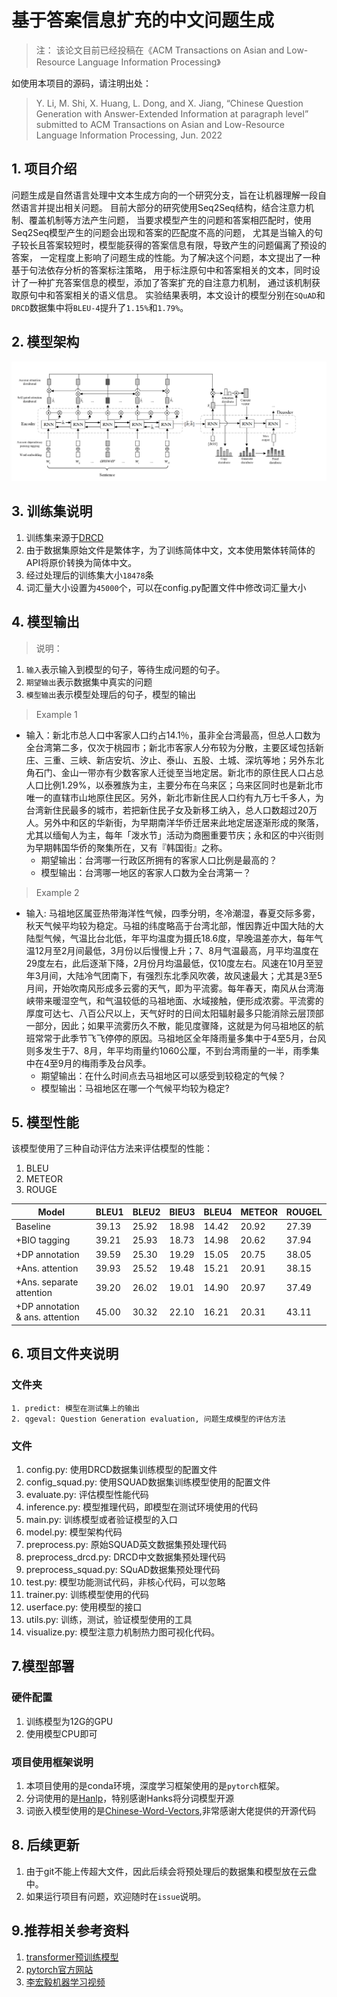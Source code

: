 # 基于答案信息扩充的中文问题生成
> 注： 该论文目前已经投稿在《ACM Transactions on Asian and Low-Resource Language Information Processing》

如使用本项目的源码，请注明出处：
> Y. Li, M. Shi, X. Huang, L. Dong, and X. Jiang, “Chinese Question Generation with Answer-Extended Information at paragraph level” submitted to ACM Transactions on Asian and Low-Resource Language Information Processing, Jun. 2022
## 1. 项目介绍
  问题生成是自然语言处理中文本生成方向的一个研究分支，旨在让机器理解一段自然语言并提出相关问题。
  目前大部分的研究使用Seq2Seq结构，结合注意力机制、覆盖机制等方法产生问题，
  当要求模型产生的问题和答案相匹配时，使用Seq2Seq模型产生的问题会出现和答案的匹配度不高的问题，
  尤其是当输入的句子较长且答案较短时，模型能获得的答案信息有限，导致产生的问题偏离了预设的答案，
  一定程度上影响了问题生成的性能。为了解决这个问题，本文提出了一种基于句法依存分析的答案标注策略，
  用于标注原句中和答案相关的文本，同时设计了一种扩充答案信息的模型，添加了答案扩充的自注意力机制，
  通过该机制获取原句中和答案相关的语义信息。
  实验结果表明，本文设计的模型分别在`SQuAD`和`DRCD`数据集中将`BLEU-4`提升了`1.15%`和`1.79%`。
## 2. 模型架构
![img.png](./asset/img.png)

## 3. 训练集说明
1. 训练集来源于[DRCD](https://arxiv.org/abs/1806.00920)
2. 由于数据集原始文件是繁体字，为了训练简体中文，文本使用繁体转简体的API将原价转换为简体中文。
3. 经过处理后的训练集大小`18478`条
4. 词汇量大小设置为`45000`个，可以在config.py配置文件中修改词汇量大小
## 4. 模型输出
> 说明：
1. `输入`表示输入到模型的句子，等待生成问题的句子。
2. `期望输出`表示数据集中真实的问题
3. `模型输出`表示模型处理后的句子，模型的输出
> Example 1
- 输入：新北市总人口中客家人口约占14.1％，虽非全台湾最高，但总人口数为全台湾第二多，仅次于桃园市；新北市客家人分布较为分散，主要区域包括新庄、三重、三峡、新店安坑、汐止、泰山、五股、土城、深坑等地；另外东北角石门、金山一带亦有少数客家人迁徙至当地定居。新北市的原住民人口占总人口比例1.29%，以泰雅族为主，主要分布在乌来区；乌来区同时也是新北市唯一的直辖市山地原住民区。另外，新北市新住民人口约有九万七千多人，为台湾新住民最多的城市，若把新住民子女及新移工纳入，总人口数超过20万人。另外中和区的华新街，为早期南洋华侨迁居来此地定居逐渐形成的聚落，尤其以缅甸人为主，每年「泼水节」活动为商圈重要节庆；永和区的中兴街则为早期韩国华侨的聚集所在，又有『韩国街』之称。
  - 期望输出：台湾哪一行政区所拥有的客家人口比例是最高的？
  - 模型输出：台湾哪一地区的客家人口数为全台湾第一？
> Example 2
- 输入: 马祖地区属亚热带海洋性气候，四季分明，冬冷潮湿，春夏交际多雾，秋天气候平均较为稳定。马祖的纬度略高于台湾北部，惟因靠近中国大陆的大陆型气候，气温比台北低，年平均温度为摄氏18.6度，早晚温差亦大，每年气温12月至2月间最低，3月份以后慢慢上升；7、8月气温最高，月平均温度在29度左右，此后逐渐下降，2月份月均温最低，仅10度左右。风速在10月至翌年3月间，大陆冷气团南下，有强烈东北季风吹袭，故风速最大；尤其是3至5月间，开始吹南风形成多云雾的天气，即为平流雾。每年春天，南风从台湾海峡带来暖湿空气，和气温较低的马祖地面、水域接触，便形成浓雾。平流雾的厚度可达七、八百公尺以上，天气好时的日间太阳辐射最多只能消除云层顶部一部分，因此；如果平流雾历久不散，能见度骤降，这就是为何马祖地区的航班常常于此季节飞飞停停的原因。马祖地区全年降雨量多集中于4至5月，台风则多发生于7、8月，年平均雨量约1060公厘，不到台湾雨量的一半，雨季集中在4至9月的梅雨季及台风季。
  - 期望输出：在什么时间点去马祖地区可以感受到较稳定的气候？
  - 模型输出：马祖地区在哪一个气候平均较为稳定?
## 5. 模型性能
该模型使用了三种自动评估方法来评估模型的性能：
1. BLEU
2. METEOR
3. ROUGE

|Model| BLEU1|BLEU2 |BlEU3|BLEU4|METEOR| ROUGEL|
|------|------|------|------|------|------|------|
|Baseline|39.13|25.92|18.98|14.42|20.92|27.39|
|+BIO tagging|39.21|25.93|18.73|14.98|20.62|37.94|
|+DP annotation|39.59|25.30|19.29|15.05|20.75|38.05|
|+Ans. attention|39.93|25.52|19.48|15.21|20.91|38.15|
|+Ans. separate attention|39.20|26.02|19.01|14.90|20.97|37.49|
|+DP annotation & ans. attention|45.00|30.32|22.10|16.21|20.31|43.11|
## 6. 项目文件夹说明
  ### 文件夹
    1. predict: 模型在测试集上的输出
    2. qgeval: Question Generation evaluation, 问题生成模型的评估方法
  ### 文件
  1. config.py: 使用DRCD数据集训练模型的配置文件
  2. config_squad.py: 使用SQUAD数据集训练模型使用的配置文件
  3. evaluate.py: 评估模型性能代码
  4. inference.py: 模型推理代码，即模型在测试环境使用的代码
  5. main.py: 训练模型或者验证模型的入口
  6. model.py: 模型架构代码
  7. preprocess.py: 原始SQUAD英文数据集预处理代码
  8. preprocess_drcd.py: DRCD中文数据集预处理代码
  9. preprocess_squad.py: SQuAD数据集预处理代码
  10. test.py: 模型功能测试代码，非核心代码，可以忽略
  11. trainer.py: 训练模型使用的代码
  12. userface.py: 使用模型的接口
  13. utils.py: 训练，测试，验证模型使用的工具
  14. visualize.py: 模型注意力机制热力图可视化代码。
## 7.模型部署
### 硬件配置
  1. 训练模型为12G的GPU
  2. 使用模型CPU即可
### 项目使用框架说明
  1. 本项目使用的是conda环境，深度学习框架使用的是`pytorch`框架。
  2. 分词使用的是[Hanlp](https://github.com/hankcs/HanLP)，特别感谢Hanks将分词模型开源
  3. 词嵌入模型使用的是[Chinese-Word-Vectors](https://github.com/Embedding/Chinese-Word-Vectors),非常感谢大佬提供的开源代码
## 8. 后续更新
  1. 由于git不能上传超大文件，因此后续会将预处理后的数据集和模型放在云盘中。
  2. 如果运行项目有问题，欢迎随时在`issue`说明。
## 9.推荐相关参考资料
  1. [transformer预训练模型](https://huggingface.co/models)
  2. [pytorch官方网站](https://pytorch.org/)
  3. [李宏毅机器学习视频](https://www.bilibili.com/video/BV1Wv411h7kN?spm_id_from=333.337.search-card.all.click)
